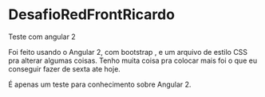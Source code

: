 # DesafioRedFrontRicardo
Teste com angular 2

Foi feito usando o Angular 2, com bootstrap , e um arquivo de estilo CSS pra alterar algumas coisas.
Tenho muita coisa pra colocar mais foi o que eu conseguir fazer de sexta ate hoje.

É apenas um teste para conhecimento sobre Angular 2.
